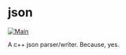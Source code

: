 # json

[![Main](https://github.com/Galfurian/json/actions/workflows/main.yml/badge.svg)](https://github.com/Galfurian/json/actions/workflows/main.yml)

A c++ json parser/writer. Because, yes.
